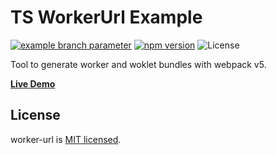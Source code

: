 # TS WorkerUrl Example

[![example branch parameter](https://github.com/popelenkow/worker-url/actions/workflows/worker-url.yml/badge.svg?branch=main)](https://github.com/popelenkow/worker-url/actions/workflows/worker-url.yml)
[![npm version](https://img.shields.io/npm/v/worker-url)](https://www.npmjs.com/package/worker-url)
![License](https://img.shields.io/github/license/popelenkow/musetric)

Tool to generate worker and woklet bundles with webpack v5.

[**Live Demo**](https://popelenkow.github.io/worker-url/ts/)

## License

worker-url is [MIT licensed](https://github.com/popelenkow/worker-url/blob/main/license.md).
